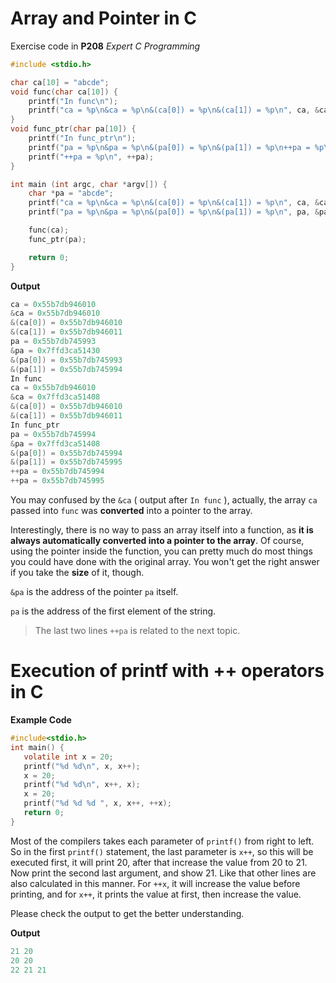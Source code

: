 # Array and Pointer in C

Exercise code in **P208** *Expert C Programming*

```C
#include <stdio.h>

char ca[10] = "abcde";
void func(char ca[10]) {
    printf("In func\n");
    printf("ca = %p\n&ca = %p\n&(ca[0]) = %p\n&(ca[1]) = %p\n", ca, &ca, &(ca[0]), &(ca[1]));
}
void func_ptr(char pa[10]) {
    printf("In func_ptr\n");
    printf("pa = %p\n&pa = %p\n&(pa[0]) = %p\n&(pa[1]) = %p\n++pa = %p\n", pa, &pa, &(pa[0]), &(pa[1]), ++pa);
    printf("++pa = %p\n", ++pa);
}

int main (int argc, char *argv[]) {
    char *pa = "abcde";
    printf("ca = %p\n&ca = %p\n&(ca[0]) = %p\n&(ca[1]) = %p\n", ca, &ca, &(ca[0]), &(ca[1]));
    printf("pa = %p\n&pa = %p\n&(pa[0]) = %p\n&(pa[1]) = %p\n", pa, &pa, &(pa[0]), &(pa[1]));

    func(ca);
    func_ptr(pa);

    return 0;
}
```



**Output**

```C
ca = 0x55b7db946010
&ca = 0x55b7db946010
&(ca[0]) = 0x55b7db946010
&(ca[1]) = 0x55b7db946011
pa = 0x55b7db745993
&pa = 0x7ffd3ca51430
&(pa[0]) = 0x55b7db745993
&(pa[1]) = 0x55b7db745994
In func
ca = 0x55b7db946010
&ca = 0x7ffd3ca51408
&(ca[0]) = 0x55b7db946010
&(ca[1]) = 0x55b7db946011
In func_ptr
pa = 0x55b7db745994
&pa = 0x7ffd3ca51408
&(pa[0]) = 0x55b7db745994
&(pa[1]) = 0x55b7db745995
++pa = 0x55b7db745994
++pa = 0x55b7db745995
```

You may confused by the `&ca` ( output after `In func` ), actually, the array `ca` passed into `func` was **converted** into a pointer to the array.

Interestingly, there is no way to pass an array itself into a function, as **it is always automatically converted into a pointer to the array**. Of course, using the pointer inside the function, you can pretty much do most things you could have done with the original array. You won't get the right answer if you take the **size** of it, though.



`&pa` is the address of the pointer `pa` itself.

`pa` is the address of the first element of the string. 



> The last two lines `++pa` is related to the next topic.

# Execution of printf with ++ operators in C



**Example Code**

```C
#include<stdio.h>
int main() {
   volatile int x = 20;
   printf("%d %d\n", x, x++);
   x = 20;
   printf("%d %d\n", x++, x);
   x = 20;
   printf("%d %d %d ", x, x++, ++x);
   return 0;
}
```



Most of the compilers takes each parameter of `printf()` from right to left. So in the first `printf()` statement, the last parameter is `x++`, so this will be executed first, it will print 20, after that increase the value from 20 to 21. Now print the second last argument, and show 21. Like that other lines are also calculated in this manner. For `++x`, it will increase the value before printing, and for `x++`, it prints the value at first, then increase the value.

Please check the output to get the better understanding.

**Output**

```C
21 20
20 20
22 21 21
```



















